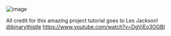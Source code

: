 ![image](https://github.com/Waikikec/.Net-Microservices/assets/19924074/05aa3f53-5a81-4c92-8c70-dbac6f02e69a)

All credit for this amazing project tutorial goes to Les Jackson! [@binarythistle](https://github.com/binarythistle)
https://www.youtube.com/watch?v=DgVjEo3OGBI
